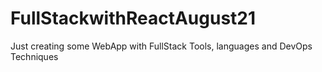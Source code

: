 # FullStackwithReactAugust21
Just creating some WebApp with FullStack Tools, languages and DevOps Techniques
